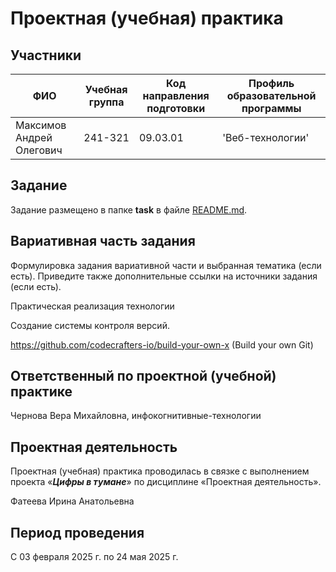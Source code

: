 # Проектная (учебная) практика

## Участники

| ФИО | Учебная группа | Код направления подготовки | Профиль образовательной программы |
|-|-|-|-|
| Максимов Андрей Олегович |241-321|09.03.01|'Веб-технологии'|

## Задание

Задание размещено в папке **task** в файле [README.md](task/README.md).

## Вариативная часть задания

Формулировка задания вариативной части и выбранная тематика (если есть). Приведите также дополнительные ссылки на источники задания (если есть).

Практическая реализация технологии

Создание системы контроля версий.

https://github.com/codecrafters-io/build-your-own-x (Build your own Git)

## Ответственный по проектной (учебной) практике

Чернова Вера Михайловна, инфокогнитивные-технологии

## Проектная деятельность

Проектная (учебная) практика проводилась в связке с выполнением проекта «***Цифры в тумане***» по дисциплине «Проектная деятельность».

Фатеева Ирина Анатольевна

## Период проведения

С 03 февраля 2025 г. по 24 мая 2025 г.
